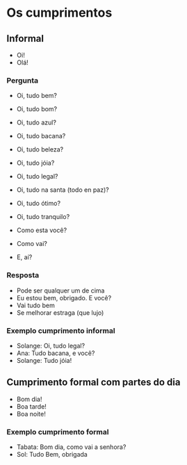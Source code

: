 # Os cumprimentos

## Informal

* Oi!
* Olá!

### Pergunta

* Oi, tudo bem?
* Oi, tudo bom?
* Oi, tudo azul?
* Oi, tudo bacana?
* Oi, tudo beleza?
* Oi, tudo jóia?
* Oi, tudo legal?
* Oi, tudo na santa (todo en paz)?
* Oi, tudo ótimo?
* Oi, tudo tranquilo?

* Como esta você?
* Como vai?
* E, aí?

### Resposta

* Pode ser qualquer um de cima
* Eu estou bem, obrigado. E você?
* Vai tudo bem
* Se melhorar estraga (que lujo)

### Exemplo cumprimento informal

* Solange: Oi, tudo legal?
* Ana: Tudo bacana, e você?
* Solange: Tudo jóia!

## Cumprimento formal com partes do dia

* Bom dia!
* Boa tarde!
* Boa noite!

### Exemplo cumprimento formal

* Tabata: Bom dia, como vai a senhora?
* Sol: Tudo Bem, obrigada
